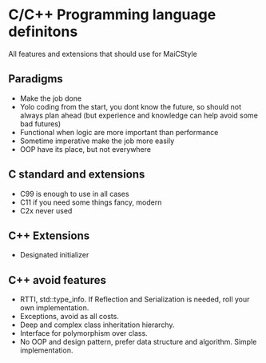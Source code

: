# C/C++ Programming language definitons
All features and extensions that should use for MaiCStyle


## Paradigms
- Make the job done
- Yolo coding from the start, you dont know the future, so should not always plan ahead (but experience and knowledge can help avoid some bad futures)
- Functional when logic are more important than performance
- Sometime imperative make the job more easily
- OOP have its place, but not everywhere

## C standard and extensions
- C99 is enough to use in all cases
- C11 if you need some things fancy, modern
- C2x never used
  

## C++ Extensions
- Designated initializer
  

## C++ avoid features
- RTTI, std::type_info. If Reflection and Serialization is needed, roll your own implementation.
- Exceptions, avoid as all costs.
- Deep and complex class inheritation hierarchy.
- Interface for polymorphism over class.
- No OOP and design pattern, prefer data structure and algorithm. Simple implementation.
